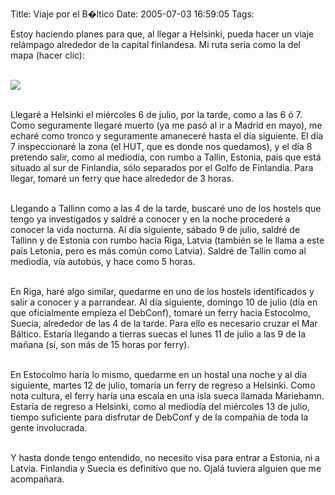 Title: Viaje por el B�ltico
Date: 2005-07-03 16:59:05
Tags: 

<p>Estoy haciendo planes para que, al llegar a Helsinki, pueda hacer un
viaje relámpago alrededor de la capital finlandesa. Mi ruta sería como
la del mapa (hacer clic):<br/><br/></p>
<a target="_blank" href="http://www.damog.net/files/misc/baltic-trip.png"><img vspace="0" hspace="0" border="0" src="http://www.damog.net/files/misc/baltic-trip-mini.png"/></a><br/><br/><p>

Llegaré a Helsinki el miércoles 6 de julio, por la tarde, como a las 6
ó 7. Como seguramente llegaré muerto (ya me pasó al ir a Madrid en
mayo), me echaré como tronco y seguramente amaneceré hasta el día
siguiente. El día 7 inspeccionaré la zona (el HUT, que es donde nos
quedamos), y el día 8 pretendo salir, como al mediodía, con rumbo a
Tallin, Estonia, país que está situado al sur de Finlandia, sólo
separados por el Golfo de Finlandia. Para llegar, tomaré un ferry que
hace alrededor de 3 horas.<br/><br/>

Llegando a Tallinn como a las 4 de la tarde, buscaré uno de los hostels
que tengo ya investigados y saldré a conocer y en la noche procederé a
conocer la vida nocturna. Al día siguiente, sábado 9 de julio, saldré
de Tallinn y de Estonia con rumbo hacia Riga, Latvia (también se le
llama a este país Letonia, pero es más común como Latvia). Saldré de
Tallin como al mediodía, vía autobús, y hace como 5 horas.<br/><br/>

En Riga, haré algo similar, quedarme en uno de los hostels
identificados y salir a conocer y a parrandear. Al día siguiente,
domingo 10 de julio (día en que oficialmente empieza el DebConf),
tomaré un ferry hacia Estocolmo, Suecia, alrededor de las 4 de la
tarde. Para ello es necesario cruzar el Mar Báltico. Estaría llegando a
tierras suecas el lunes 11 de julio a las 9 de la mañana (sí, son más
de 15 horas por ferry).<br/><br/>

En Estocolmo haría lo mismo, quedarme en un hostal una noche y al día
siguiente, martes 12 de julio, tomaría un ferry de regreso a Helsinki.
Como nota cultura, el ferry haría una escala en una isla sueca llamada
Mariehamn. Estaría de regreso a Helsinki, como al mediodía del
miércoles 13 de julio, tiempo suficiente para disfrutar de DebConf y de
la compañía de toda la gente involucrada.<br/><br/>

Y hasta donde tengo entendido, no necesito visa para entrar a Estonia,
ni a Latvia. Finlandia y Suecia es definitivo que no. Ojalá tuviera
alguien que me acompañara.<br/><br/><br/><br/></p>
